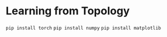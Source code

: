 # Learning from Topology

<code>pip install torch</code>
<code>pip install numpy</code>
<code>pip install matplotlib</code>